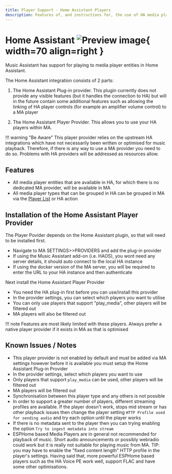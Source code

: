 ```yaml
---
title: Player Support - Home Assistant Players
description: Features of, and instructions for, the use of HA media player entitities in Music Assistant
---
```


# Home Assistant ![Preview image](../assets/icons/ha-logo.png){ width=70 align=right }

Music Assistant has support for playing to media player entities in Home Assistant.

The Home Assistant integration consists of 2 parts:

1. The Home Assistant Plug-in provider. This plugin currently does not provide any visible features (but it handles the connection to HA) but will in the future contain some additional features such as allowing the linking of HA player controls (for example an amplifier volume control) to a MA player

2. The Home Assistant Player Provider. This allows you to use your HA players within MA.

!!! warning "Be Aware"
This player provider relies on the upstream HA integrations which have not necessarily been written or optimised for music playback. Therefore, if there is any way to use a MA provider you need to do so. Problems with HA providers will be addressed as resources allow.

## Features

- All media player entities that are available in HA, for which there is no dedicated MA provider, will be available in MA
- All media player types that can be grouped in HA can be grouped in MA via the [Player List](../ui.md#player-list) or HA action

## Installation of the Home Assistant Player Provider

The Player Povider depends on the Home Assistant plugin, so that will need to be installed first.

- Navigate to MA SETTINGS>>PROVIDERS and add the plug-in provider
- If using the Music Assistant add-on (i.e. HAOS), you wont need any server details, it should auto connect to the local HA instance
- If using the docker version of the MA server, you will be required to enter the URL to your HA instance and then authenticate

Next install the Home Assistant Player Provider

- You need the HA plug-in first before you can use/install this provider
- In the provider settings, you can select which players you want to utilise
- You can only use players that support "play_media", other players will be filtered out
- MA players will also be filtered out

!!! note
Features are most likely limited with these players. Always prefer a native player provider if it exists in MA as that is optimised

## Known Issues / Notes

- This player provider is not enabled by default and must be added via MA settings however before it is available you must setup the Home Assistant Plug-in Provider
- In the provider settings, select which players you want to use
- Only players that support `play_media` can be used, other players will be filtered out
- MA players will be filtered out
- Synchronisation between this player type and any others is not possible
- In order to support a greater number of players, different streaming profiles are available. If the player doesn't work, stops mid stream or has other playback issues then change the player setting `HTTP Profile used for sending audio` and try each option until the player works
- If there is no metadata sent to the player then you can trying enabling the option `Try to ingest metadata into stream`
- ESPHome based Media Players are in general not recommended for playback of music. Short audio announcements or possibly webradio could work but it is really not suitable for playing music from MA. TIP: you may have to enable the "fixed content length" HTTP profile in the player's settings. Having said that, more powerful ESPHome based players such as the HA Voice PE work well, support FLAC and have some other optimisations.
